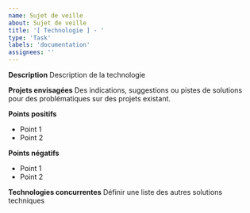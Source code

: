 ```yaml
---
name: Sujet de veille
about: Sujet de veille
title: '[ Technologie ] - '
type: 'Task'
labels: 'documentation'
assignees: ''
---
```


**Description**
Description de la technologie

**Projets envisagées**
Des indications, suggestions ou pistes de solutions pour des problématiques sur des projets existant.

**Points positifs**
- Point 1
- Point 2
 
**Points négatifs**
- Point 1
- Point 2

**Technologies concurrentes**
Définir une liste des autres solutions techniques

